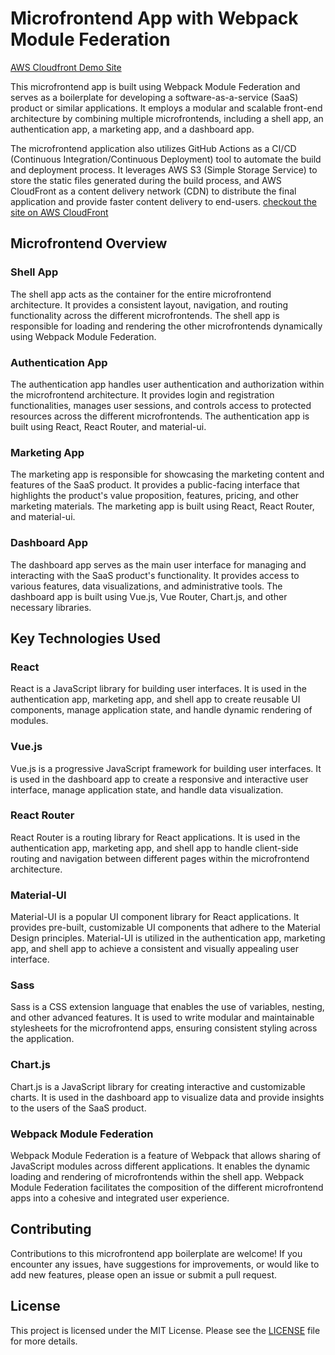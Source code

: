 # Microfrontend App with Webpack Module Federation

[AWS Cloudfront Demo Site](https://d1295icdn4fwjo.cloudfront.net)

This microfrontend app is built using Webpack Module Federation and serves as a boilerplate for developing a software-as-a-service (SaaS) product or similar applications. It employs a modular and scalable front-end architecture by combining multiple microfrontends, including a shell app, an authentication app, a marketing app, and a dashboard app. 

The microfrontend application also utilizes GitHub Actions as a CI/CD (Continuous Integration/Continuous Deployment) tool to automate the build and deployment process. It leverages AWS S3 (Simple Storage Service) to store the static files generated during the build process, and AWS CloudFront as a content delivery network (CDN) to distribute the final application and provide faster content delivery to end-users. [checkout the site on AWS CloudFront](https://d1295icdn4fwjo.cloudfront.net) 

## Microfrontend Overview

### Shell App
The shell app acts as the container for the entire microfrontend architecture. It provides a consistent layout, navigation, and routing functionality across the different microfrontends. The shell app is responsible for loading and rendering the other microfrontends dynamically using Webpack Module Federation.

### Authentication App
The authentication app handles user authentication and authorization within the microfrontend architecture. It provides login and registration functionalities, manages user sessions, and controls access to protected resources across the different microfrontends. The authentication app is built using React, React Router, and material-ui.

### Marketing App
The marketing app is responsible for showcasing the marketing content and features of the SaaS product. It provides a public-facing interface that highlights the product's value proposition, features, pricing, and other marketing materials. The marketing app is built using React, React Router, and material-ui.

### Dashboard App
The dashboard app serves as the main user interface for managing and interacting with the SaaS product's functionality. It provides access to various features, data visualizations, and administrative tools. The dashboard app is built using Vue.js, Vue Router, Chart.js, and other necessary libraries.

## Key Technologies Used

### React
React is a JavaScript library for building user interfaces. It is used in the authentication app, marketing app, and shell app to create reusable UI components, manage application state, and handle dynamic rendering of modules.

### Vue.js
Vue.js is a progressive JavaScript framework for building user interfaces. It is used in the dashboard app to create a responsive and interactive user interface, manage application state, and handle data visualization.

### React Router
React Router is a routing library for React applications. It is used in the authentication app, marketing app, and shell app to handle client-side routing and navigation between different pages within the microfrontend architecture.

### Material-UI
Material-UI is a popular UI component library for React applications. It provides pre-built, customizable UI components that adhere to the Material Design principles. Material-UI is utilized in the authentication app, marketing app, and shell app to achieve a consistent and visually appealing user interface.

### Sass
Sass is a CSS extension language that enables the use of variables, nesting, and other advanced features. It is used to write modular and maintainable stylesheets for the microfrontend apps, ensuring consistent styling across the application.

### Chart.js
Chart.js is a JavaScript library for creating interactive and customizable charts. It is used in the dashboard app to visualize data and provide insights to the users of the SaaS product.

### Webpack Module Federation
Webpack Module Federation is a feature of Webpack that allows sharing of JavaScript modules across different applications. It enables the dynamic loading and rendering of microfrontends within the shell app. Webpack Module Federation facilitates the composition of the different microfrontend apps into a cohesive and integrated user experience.

## Contributing

Contributions to this microfrontend app boilerplate are welcome! If you encounter any issues, have suggestions for improvements, or would like to add new features, please open an issue or submit a pull request.

## License

This project is licensed under the MIT License. Please see the [LICENSE](LICENSE) file for more details.
